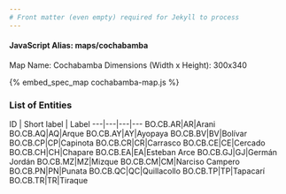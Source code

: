 ```yaml
---
# Front matter (even empty) required for Jekyll to process
---
```


#### JavaScript Alias: maps/cochabamba

Map Name: Cochabamba
Dimensions (Width x Height): 300x340



{% embed_spec_map cochabamba-map.js %}

### List of Entities

ID | Short label | Label
---|---|---|---
BO.CB.AR|AR|Arani
BO.CB.AQ|AQ|Arque
BO.CB.AY|AY|Ayopaya
BO.CB.BV|BV|Bolívar
BO.CB.CP|CP|Capinota
BO.CB.CR|CR|Carrasco
BO.CB.CE|CE|Cercado
BO.CB.CH|CH|Chapare
BO.CB.EA|EA|Esteban Arce
BO.CB.GJ|GJ|Germán Jordán
BO.CB.MZ|MZ|Mizque
BO.CB.CM|CM|Narciso Campero
BO.CB.PN|PN|Punata
BO.CB.QC|QC|Quillacollo
BO.CB.TP|TP|Tapacarí
BO.CB.TR|TR|Tiraque
